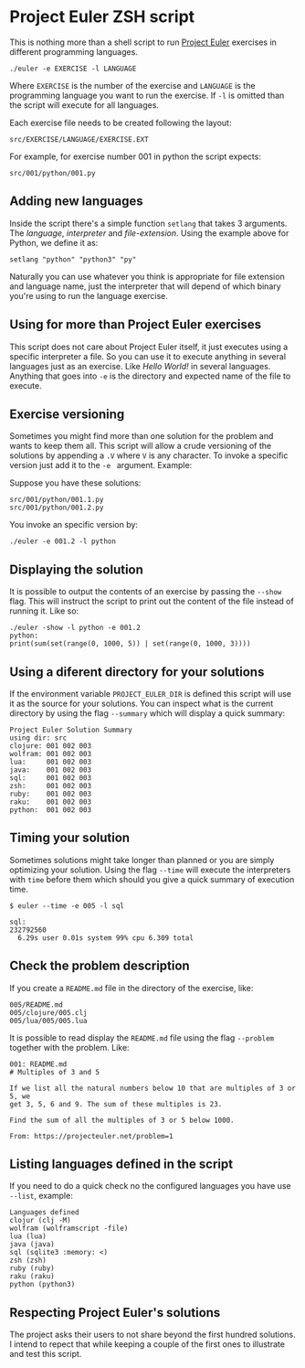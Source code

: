 # Project Euler ZSH script

This is nothing more than a shell script to run [Project
Euler](https://projecteuler.net) exercises in different programming languages.

```
./euler -e EXERCISE -l LANGUAGE
```

Where `EXERCISE` is the number of the exercise and `LANGUAGE` is the
programming language you want to run the exercise. If `-l` is
omitted than the script will execute for all languages.

Each exercise file needs to be created following the layout:

```
src/EXERCISE/LANGUAGE/EXERCISE.EXT
```

For example, for exercise number 001 in python the script
expects:

```
src/001/python/001.py
```

## Adding new languages

Inside the script there's a simple function `setlang` that takes 3 arguments.
The *language*, *interpreter* and *file-extension*. Using the example above
for Python, we define it as:

```
setlang "python" "python3" "py"
```

Naturally you can use whatever you think is appropriate for file extension and
language name, just the interpreter that will depend of which binary you're
using to run the language exercise.

## Using for more than Project Euler exercises

This script does not care about Project Euler itself, it just executes using a
specific interpreter a file. So you can use it to execute anything in several
languages just as an exercise. Like _Hello World!_ in several languages.
Anything that goes into `-e` is the directory and expected name of the file to
execute.

## Exercise versioning

Sometimes you might find more than one solution for the problem and wants to
keep them all. This script will allow a crude versioning of the solutions by
appending a `.V` where `V` is any character. To invoke a specific version just
add it to the `-e ` argument. Example:

Suppose you have these solutions:
```
src/001/python/001.1.py
src/001/python/001.2.py
```

You invoke an specific version by:
```
./euler -e 001.2 -l python
```

## Displaying the solution

It is possible to output the contents of an exercise by passing the `--show` flag. This
will instruct the script to print out the content of the file instead of running it.
Like so:

```
./euler -show -l python -e 001.2
python:
print(sum(set(range(0, 1000, 5)) | set(range(0, 1000, 3))))
```

## Using a diferent directory for your solutions

If the environment variable `PROJECT_EULER_DIR` is defined this script
will use it as the source for your solutions. You can inspect what
is the current directory by using the flag  `--summary` which will
display a quick summary:

```
Project Euler Solution Summary
using dir: src
clojure: 001 002 003
wolfram: 001 002 003
lua:     001 002 003
java:    001 002 003
sql:     001 002 003
zsh:     001 002 003
ruby:    001 002 003
raku:    001 002 003
python:  001 002 003
```

## Timing your solution

Sometimes solutions might take longer than planned or you are simply
optimizing your solution. Using the flag `--time` will execute the
interpreters with `time` before them which should you give a quick
summary of execution time.

```
$ euler --time -e 005 -l sql

sql:
232792560
  6.29s user 0.01s system 99% cpu 6.309 total
```

## Check the problem description

If you create a `README.md` file in the directory of the exercise, like:

```
005/README.md
005/clojure/005.clj
005/lua/005/005.lua
```

It is possible to read display the `README.md` file using the flag `--problem`
together with the problem. Like:

```
001: README.md
# Multiples of 3 and 5

If we list all the natural numbers below 10 that are multiples of 3 or 5, we
get 3, 5, 6 and 9. The sum of these multiples is 23.

Find the sum of all the multiples of 3 or 5 below 1000.

From: https://projecteuler.net/problem=1
```

## Listing languages defined in the script

If you need to do a quick check no the configured languages
you have use `--list`, example:

```
Languages defined
clojur (clj -M)
wolfram (wolframscript -file)
lua (lua)
java (java)
sql (sqlite3 :memory: <)
zsh (zsh)
ruby (ruby)
raku (raku)
python (python3)
```

## Respecting Project Euler's solutions

The project asks their users to not share beyond the first hundred
solutions. I intend to repect that while keeping a couple of the first
ones to illustrate and test this script.
